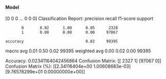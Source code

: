 #### Model
[0 0 0 ... 0 0 0]
Classification Report:
              precision    recall  f1-score   support

           0       0.02      1.00      0.05      2328
           1       0.00      0.00      0.00     97067

    accuracy                           0.02     99395
   macro avg       0.01      0.50      0.02     99395
weighted avg       0.00      0.02      0.00     99395

Accuracy: 0.02341164042456864
Confusion Matrix:
[[ 2327     1]
 [97067     0]]
Confusion Matrix (%):
[[2.34116404e+00 1.00608683e-03]
 [9.76578299e+01 0.00000000e+00]]
